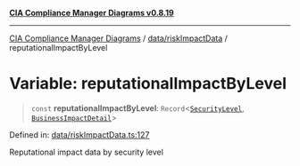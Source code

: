 [**CIA Compliance Manager Diagrams v0.8.19**](../../../README.md)

***

[CIA Compliance Manager Diagrams](../../../modules.md) / [data/riskImpactData](../README.md) / reputationalImpactByLevel

# Variable: reputationalImpactByLevel

> `const` **reputationalImpactByLevel**: `Record`\<[`SecurityLevel`](../../../types/cia/type-aliases/SecurityLevel.md), [`BusinessImpactDetail`](../../../types/interfaces/BusinessImpactDetail.md)\>

Defined in: [data/riskImpactData.ts:127](https://github.com/Hack23/cia-compliance-manager/blob/8a17389ebf0d2a027875b835eec814811b99abcc/src/data/riskImpactData.ts#L127)

Reputational impact data by security level
